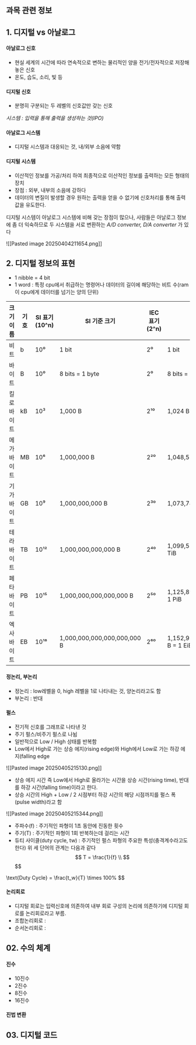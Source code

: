 ## 과목 관련 정보


## 1. 디지털 vs 아날로그

#### 아날로그 신호
- 현실 세계의 시간에 따라 연속적으로 변하는 물리적인 양을 전기/전자적으로 저장해 놓은 신호
- 온도, 습도, 소리, 빛 등
#### 디지털 신호
- 분명히 구분되는 두 레벨의 신호값만 갖는 신호

*시스템 : 입력을 통해 출력을 생성하는 것(IPO)*
#### 아날로그 시스템
- 디지털 시스템과 대응되는 것, 내/외부 소음에 약함
#### 디지털 시스템 
- 이산적인 정보를 가공/처리 하여 최종적으로 이산적인 정보를 출력하는 모든 형태의 장치
- 장점 : 외부, 내부의 소음에 강하다
- 데이터의 변질이 발생할 경우 원하는 출력을 얻을 수 없기에 신호처리를 통해 출력값을 유도한다.

디지털 시스템이 아날로그 시스템에 비해 갖는 장점이 많으나, 사람들은 아날로그 정보에 좀 더 익숙하므로 두 시스템을 서로 변환하는 *A/D converter, D/A converter* 가 있다


![[Pasted image 20250404211654.png]]



## 2. 디지털 정보의 표현

- 1 nibble = 4 bit
- 1 word : 특정 cpu에서 취급하는 명령어나 데이터의 길이에 해당하는 비트 수(ram이 cpu에게 데이터를 넘기는 양의 단위)

| 크기 이름 | 기호  | SI 표기 (10^n) | SI 기준 크기                    | IEC 표기 (2^n) | IEC 기준 크기                           |
| ----- | --- | ------------ | --------------------------- | ------------ | ----------------------------------- |
| 비트    | b   | 10⁰          | 1 bit                       | 2⁰           | 1 bit                               |
| 바이트   | B   | 10⁰          | 8 bits = 1 byte             | 2⁰           | 8 bits = 1 byte                     |
| 킬로바이트 | kB  | 10³          | 1,000 B                     | 2¹⁰          | 1,024 B = 1 KiB                     |
| 메가바이트 | MB  | 10⁶          | 1,000,000 B                 | 2²⁰          | 1,048,576 B = 1 MiB                 |
| 기가바이트 | GB  | 10⁹          | 1,000,000,000 B             | 2³⁰          | 1,073,741,824 B = 1 GiB             |
| 테라바이트 | TB  | 10¹²         | 1,000,000,000,000 B         | 2⁴⁰          | 1,099,511,627,776 B = 1 TiB         |
| 페타바이트 | PB  | 10¹⁵         | 1,000,000,000,000,000 B     | 2⁵⁰          | 1,125,899,906,842,624 B = 1 PiB     |
| 엑사바이트 | EB  | 10¹⁸         | 1,000,000,000,000,000,000 B | 2⁶⁰          | 1,152,921,504,606,846,976 B = 1 EiB |

#### 정논리, 부논리
- 정논리 : low레벨을 0, high 레벨을 1로 나타내는 것, 양논리라고도 함
- 부논리 : 반대

#### 펄스
- 전기적 신호를 그래프로 나타낸 것
- 주기 펄스/비주기 펄스로 나뉨
- 일반적으로 Low / High 상태를 반복함
- Low에서 High로 가는 상승 에지(rising edge)와 High에서 Low로 가는 하강 에지(falling edge

![[Pasted image 20250405215130.png]]

- 상승 에지 시간 즉 Low에서 High로 올라가는 시간을 상승 시간(rising time), 반대를 하강 시간(falling time)이라고 한다.
- 상승 시간의 High + Low / 2 시점부터 하강 시간의 해당 시점까지를 펄스 폭(pulse width)라고 함

![[Pasted image 20250405215344.png]]

- 주파수(f) : 주기적인 파형이 1초 동안에 진동한 횟수
- 주기(T) : 주기적인 파형이 1회 반복하는데 걸리는 시간
- 듀티 사이클(duty cycle, tw) : 주기적인 펄스 파형의 주요한 특성(충격계수라고도 한다)
위 세 단어의 관계는 다음과 같다
$$
T = \frac{1}{f} \\
$$
$$

$$
$$
\text{Duty Cycle} = \frac{t_w}{T} \times 100\%
$$

#### 논리회로
- 디지털 회로는 입력신호에 의존하여 내부 회로 구성의 논리에 의존하기에 디지털 회로를 논리회로라고 부름.
- 조합논리회로 :
- 순서논리회로 : 



## 02. 수의 체계

#### 진수
- 10진수
- 2진수
- 8진수
- 16진수

#### 진법 변환


## 03. 디지털 코드

